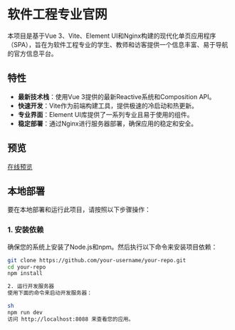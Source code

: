 # 软件工程专业官网

本项目是基于Vue 3、Vite、Element UI和Nginx构建的现代化单页应用程序（SPA），旨在为软件工程专业的学生、教师和访客提供一个信息丰富、易于导航的官方信息平台。

## 特性

- **最新技术栈**：使用Vue 3提供的最新Reactive系统和Composition API。
- **快速开发**：Vite作为前端构建工具，提供极速的冷启动和热更新。
- **专业界面**：Element UI库提供了一系列专业且易于使用的组件。
- **稳定部署**：通过Nginx进行服务器部署，确保应用的稳定和安全。

## 预览

[在线预览](http://81.70.103.119:8088/)

## 本地部署

要在本地部署和运行此项目，请按照以下步骤操作：

### 1. 安装依赖

确保您的系统上安装了Node.js和npm。然后执行以下命令来安装项目依赖：

```sh
git clone https://github.com/your-username/your-repo.git
cd your-repo
npm install

2. 运行开发服务器
使用下面的命令来启动开发服务器：

sh
npm run dev
访问 http://localhost:8088 来查看您的应用。
